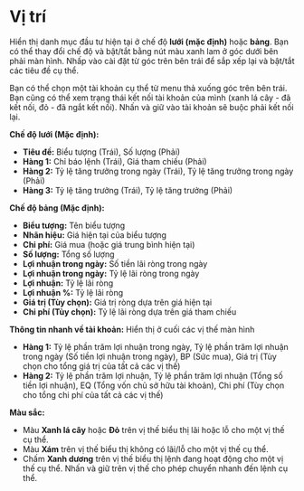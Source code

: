 # **Vị trí**

Hiển thị danh mục đầu tư hiện tại ở chế độ **lưới (mặc định)** hoặc **bảng**.
Bạn có thể thay đổi chế độ và bật/tắt bằng nút màu xanh lam ở góc dưới bên phải màn hình.
Nhấp vào cài đặt từ góc trên bên trái để sắp xếp lại và bật/tắt các tiêu đề cụ thể.

Bạn có thể chọn một tài khoản cụ thể từ menu thả xuống góc trên bên trái.
Bạn cũng có thể xem trạng thái kết nối tài khoản của mình (xanh lá cây - đã kết nối, đỏ - đã ngắt kết nối).
Nhấn và giữ vào tài khoản sẽ buộc phải kết nối lại.

**Chế độ lưới (Mặc định):**
- **Tiêu đề:** Biểu tượng (Trái), Số lượng (Phải)
- **Hàng 1:** Chỉ báo lệnh (Trái), Giá tham chiếu (Phải)
- **Hàng 2:** Tỷ lệ tăng trưởng trong ngày (Trái), Tỷ lệ tăng trưởng trong ngày (Phải)
- **Hàng 3:** Tỷ lệ tăng trưởng (Trái), Tỷ lệ tăng trưởng (Phải)

**Chế độ bảng (Mặc định):**
- **Biểu tượng:** Tên biểu tượng
- **Nhãn hiệu:** Giá hiện tại của biểu tượng
- **Chi phí:** Giá mua (hoặc giá trung bình hiện tại)
- **Số lượng:** Tổng số lượng
- **Lợi nhuận trong ngày:** Số tiền lãi ròng trong ngày
- **Lợi nhuận trong ngày:** Tỷ lệ lãi ròng trong ngày
- **Lợi nhuận:** Tỷ lệ lãi ròng
- **Lợi nhuận %:** Tỷ lệ lãi ròng
- **Giá trị (Tùy chọn):** Giá trị ròng dựa trên giá hiện tại
- **Chi phí (Tùy chọn):** Tỷ lệ lãi ròng dựa trên giá tham chiếu

**Thông tin nhanh về tài khoản:**
Hiển thị ở cuối các vị thế màn hình
- **Hàng 1:** Tỷ lệ phần trăm lợi nhuận trong ngày, Tỷ lệ phần trăm lợi nhuận trong ngày (Số tiền lợi nhuận trong ngày), BP (Sức mua), Giá trị (Tùy chọn cho tổng giá trị của tất cả các vị thế)
- **Hàng 2:** Tỷ lệ phần trăm lợi nhuận, Tỷ lệ phần trăm lợi nhuận (Tổng số tiền lợi nhuận), EQ (Tổng vốn chủ sở hữu tài khoản), Chi phí (Tùy chọn cho tổng chi phí của tất cả các vị thế)

**Màu sắc:**
- Màu **Xanh lá cây** hoặc **Đỏ** trên vị thế biểu thị lãi hoặc lỗ cho một vị thế cụ thể.
- Màu **Xám** trên vị thế biểu thị không có lãi/lỗ cho một vị thế cụ thể.
- Chấm **Xanh dương** trên vị thế biểu thị lệnh đang hoạt động cho một vị thế cụ thể. Nhấn và giữ trên vị thế cho phép chuyển nhanh đến lệnh cụ thể.
